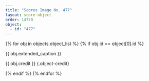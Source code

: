 ```yaml
---
title: "Scores Image No. 477"
layout: score-object
order: 14770
object:
  - id: "477"
---
```


{% for obj in objects.object_list %}
{% if obj.id == object[0].id %}

{{ obj.extended_caption }}

{{ obj.credit }} {.object-credit}

{% endif %}
{% endfor %}
